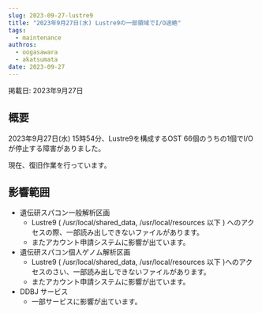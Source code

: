 ```yaml
---
slug: 2023-09-27-lustre9
title: "2023年9月27日(水) Lustre9の一部領域でI/O途絶"
tags:
  - maintenance
authros:
  - oogasawara
  - akatsumata
date: 2023-09-27
---
```

掲載日: 2023年9月27日


## 概要

2023年9月27日(水) 15時54分、Lustre9を構成するOST 66個のうちの1個でI/Oが停止する障害がありました。

現在、復旧作業を行っています。


## 影響範囲
- 遺伝研スパコン一般解析区画
  - Lustre9 ( /usr/local/shared_data, /usr/local/resources 以下 ) へのアクセスの際、一部読み出しできないファイルがあります。
  - またアカウント申請システムに影響が出ています。
- 遺伝研スパコン個人ゲノム解析区画
  - Lustre9  ( /usr/local/shared_data, /usr/local/resources 以下 )へのアクセスのさい、一部読み出しできないファイルがあります。
  - またアカウント申請システムに影響が出ています。
- DDBJ サービス
  - 一部サービスに影響が出ています。

